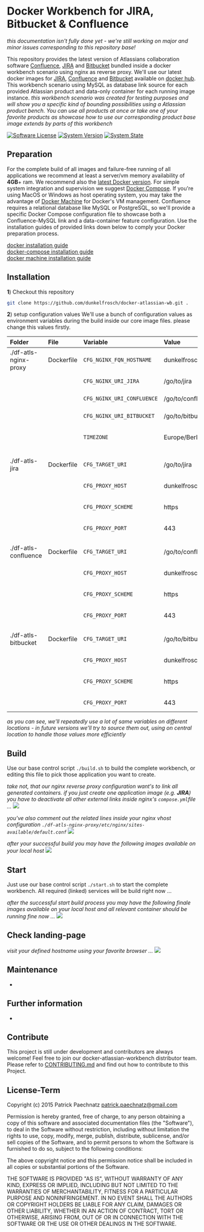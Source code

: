 # Docker Workbench for JIRA, Bitbucket & Confluence

*this documentation isn't fully done yet - we're still working on major and minor issues corresponding to this repository base!*

This repository provides the latest version of Atlassians collaboration software [Confluence](https://de.atlassian.com/software/confluence), [JIRA](https://de.atlassian.com/software/jira) and [Bitbucket](https://de.atlassian.com/software/bitbucket) bundled inside a docker workbench scenario using nginx as reverse proxy. We'll use our latest docker images for [JIRA](https://github.com/dunkelfrosch/docker-jira), [Confluence](https://github.com/dunkelfrosch/docker-confluence) and [Bitbucket](https://github.com/dunkelfrosch/docker-bitbucket) available on [docker hub](https://hub.docker.com/u/dunkelfrosch/). This workbench scenario using MySQL as database link source for each provided Atlassian product and data-only container for each running image instance.
*this workbench scenario was created for testing purposes and will show you a specific kind of bounding possibilities using a Atlassian product bench. You can use all products at once or take one of your favorite products as showcase how to use our corresponding product base image extends by parts of this workbench* 

[![Software License](https://img.shields.io/badge/license-MIT-brightgreen.svg)](LICENSE)
[![System Version](https://img.shields.io/badge/version-1.0.0%20alpha-red.svg)](VERSION)
[![System State](https://img.shields.io/badge/state-initial%20commit-red.svg)](STATUS)

## Preparation
For the complete build of all images and failure-free running of all applications we recommend at least a server/vm memory availability of **4GB**+ ram. We recommend also the [latest Docker version](https://github.com/docker/docker/blob/master/CHANGELOG.md). For simple system integration and supervision we suggest [Docker Compose](https://docs.docker.com/compose/install/). If you're using MacOS or Windows as host operating system, you may take the advantage of [Docker Machine](https://www.docker.com/docker-machine) for Docker's VM management. Confluence requires a relational database like MySQL or PostgreSQL, so we'll provide a specific Docker Compose configuration file to showcase both a Confluence-MySQL link and a data-container feature configuration. Use the installation guides of provided links down below to comply your Docker preparation process.

[docker installation guide](https://docs.docker.com/engine/installation/)</br>
[docker-compose installation guide](https://docs.docker.com/compose/install/)</br>
[docker machine installation guide](https://docs.docker.com/machine/install-machine/)</br>


## Installation
**1**) Checkout this repository

```bash
git clone https://github.com/dunkelfrosch/docker-atlassian-wb.git .
```

**2**) setup configuration values
We'll use a bunch of configuration values as environment variables during the build inside our core image files. please change this values firstly.


| Folder                  | File          | Variable                 | Value               | Description               |
| :---------------------- |:------------- |:------------------------ |:------------------- |:--------------------------|
| ./df-atls-nginx-proxy   | Dockerfile    | `CFG_NGINX_FQN_HOSTNAME`   | dunkelfrosch.com    | your fqn hostname         |
|                         |               | `CFG_NGINX_URI_JIRA`       | /go/to/jira         | target url to jira        |
|                         |               | `CFG_NGINX_URI_CONFLUENCE` | /go/to/confluence   | target url to confluence  |
|                         |               | `CFG_NGINX_URI_BITBUCKET`  | /go/to/bitbucket    | target url to bitbucket   |
|                         |               | `TIMEZONE`                 | Europe/Berlin       | your server base timezone |
|                         |               |                          |                     |                           |
| ./df-atls-jira          | Dockerfile    | `CFG_TARGET_URI`           | /go/to/jira         | internal application url  |
|                         |               | `CFG_PROXY_HOST`           | dunkelfrosch.com    | your proxy target host    |
|                         |               | `CFG_PROXY_SCHEME`         | https               | your proxy http protocol  |
|                         |               | `CFG_PROXY_PORT`           | 443                 | your proxy target port    |
|                         |               |                          |                     |                           |
| ./df-atls-confluence    | Dockerfile    | `CFG_TARGET_URI`           | /go/to/confluence   | internal application url  |
|                         |               | `CFG_PROXY_HOST`           | dunkelfrosch.com    | your proxy target host    |
|                         |               | `CFG_PROXY_SCHEME`         | https               | your proxy http protocol  |
|                         |               | `CFG_PROXY_PORT`           | 443                 | your proxy target port    |
|                         |               |                          |                     |                           |
| ./df-atls-bitbucket     | Dockerfile    | `CFG_TARGET_URI`           | /go/to/bitbucket    | internal application url  |
|                         |               | `CFG_PROXY_HOST`           | dunkelfrosch.com    | your proxy target host    |
|                         |               | `CFG_PROXY_SCHEME`         | https               | your proxy http protocol  |
|                         |               | `CFG_PROXY_PORT`           | 443                 | your proxy target port    |

*as you can see, we'll repeatedly use a lot of same variables on different locations - in future versions we'll try to source them out, using on central location to handle those values more efficiently*


## Build
Use our base control script `./build.sh` to build the complete workbench, or editing this file to pick those application you want to create.   

*take not, that our nginx reverse proxy configuration want's to link all generated containers. if you just create one application image (e.g. **JIRA**) you have to deactivate all other external links inside nginx's `compose.yml`file ...*
![](https://dl.dropbox.com/s/31ezk7qlf4qwetf/scr_nginx_deactivate_lnks.png)

*you've also comment out the related lines inside your nginx vhost configuration `./df-atls-nginx-proxy/etc/nginx/sites-available/default.conf`*
![](https://dl.dropbox.com/s/lv4vhyrwm8uj8f4/scr_nginx_deactivate_vhosts.png)

*after your successful build you may have the following images available on your local host*
![](https://dl.dropbox.com/s/1xn989m3tfn0djd/scr_build_img_rslt.png)

## Start
Just use our base control script `./start.sh` to start the complete workbench. All required (linked) services will be build right now ...

*after the successful start build process you may have the following finale images available on your local host and all relevant container should be running fine now ...*
![](https://dl.dropbox.com/s/tlaq3fy1f4w4ayl/scr_build_img_rslt3.png)

## Check landing-page
*visit your defined hostname using your favorite browser ...*
![](https://dl.dropbox.com/s/zxn0atya6ux0yf3/scr_landing_page_001.png)


## Maintenance
-


## Further information
-


## Contribute

This project is still under development and contributors are always welcome! Feel free to join our docker-atlassian-workbench distributor team. Please refer to [CONTRIBUTING.md](https://github.com/dunkelfrosch/docker-atlassian-wb/blob/master/CONTRIBUTING.md) and find out how to contribute to this Project.


## License-Term

Copyright (c) 2015 Patrick Paechnatz <patrick.paechnatz@gmail.com>
                                                                           
Permission is hereby granted,  free of charge,  to any  person obtaining a 
copy of this software and associated documentation files (the "Software"),
to deal in the Software without restriction,  including without limitation
the rights to use,  copy, modify, merge, publish,  distribute, sublicense,
and/or sell copies  of the  Software,  and to permit  persons to whom  the
Software is furnished to do so, subject to the following conditions:       
                                                                           
The above copyright notice and this permission notice shall be included in 
all copies or substantial portions of the Software.
                                                                           
THE SOFTWARE IS PROVIDED "AS IS", WITHOUT WARRANTY OF ANY KIND, EXPRESS OR IMPLIED, INCLUDING  BUT NOT  LIMITED TO THE WARRANTIES OF MERCHANTABILITY, FITNESS FOR A PARTICULAR  PURPOSE AND  NONINFRINGEMENT.  IN NO EVENT SHALL THE AUTHORS OR COPYRIGHT HOLDERS BE LIABLE FOR ANY CLAIM, DAMAGES OR OTHER LIABILITY,  WHETHER IN AN ACTION OF CONTRACT,  TORT OR OTHERWISE,  ARISING
FROM,  OUT OF  OR IN CONNECTION  WITH THE  SOFTWARE  OR THE  USE OR  OTHER DEALINGS IN THE SOFTWARE.